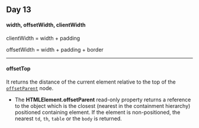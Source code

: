 ## Day 13

#### width, offsetWidth, clientWidth

clientWidth = width + padding

offsetWidth = width + padding + border

---

#### offsetTop

It returns the distance of the current element relative to the top of the [`offsetParent`](https://developer.mozilla.org/en-US/docs/Web/API/HTMLelement/offsetParent) node.

* The **HTMLElement.offsetParent** read-only property returns a reference to the object which is the closest (nearest in the containment hierarchy) positioned containing element. If the element is non-positioned, the nearest `td`, `th`, `table` or the `body` is returned.




